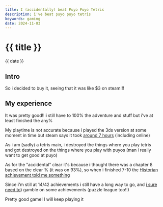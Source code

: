 ```yaml
---
title: I (accidentally) beat Puyo Puyo Tetris
description: i've beat puyo puyo tetris
keywords: gaming
date: 2024-11-03
---
```


# {{ title }}
{{ date }}
## Intro
So i decided to buy it, seeing that it was like $3 on steam!!!

## My experience

It was pretty good!! i still have to 100% the adventure and stuff but i've at least finished the any%

My playtime is not accurate because i played the 3ds version at some moment in time but steam says it took [around 7 hours](steam-playtime.png) (including online)

As i am (sadly) a tetris main, i destroyed the things where you play tetris and got destroyed on the things where you play with puyos (man i really want to get good at puyo)

As for the "accidental" clear it's because i thought there was a chapter 8 based on the clear % (it was on 93%), so when i finished 7-10 the [Historian achievement told me something](stream-chat.png)

Since i'm still at 14/42 achievements i still have a long way to go, and [i sure](steam-cleaner.png) [need to](steam-chain.png)) gamble on some achievements (puzzle league too!!)

Pretty good game! I will keep playing it